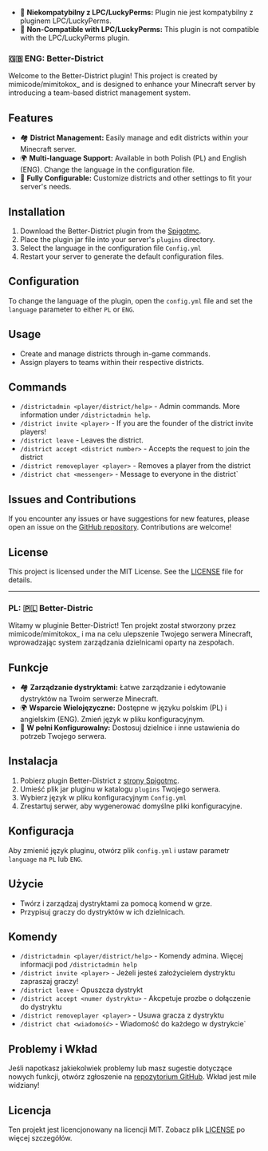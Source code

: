 
- 🚫 **Niekompatybilny z LPC/LuckyPerms:** Plugin nie jest kompatybilny z pluginem LPC/LuckyPerms.
- 🚫 **Non-Compatible with LPC/LuckyPerms:** This plugin is not compatible with the LPC/LuckyPerms plugin.


### 🇬🇧 ENG: Better-District 

Welcome to the Better-District plugin! This project is created by mimicode/mimitokox_ and is designed to enhance your Minecraft server by introducing a team-based district management system.

## Features
- 🏘️ **District Management:** Easily manage and edit districts within your Minecraft server.
- 🌍 **Multi-language Support:** Available in both Polish (PL) and English (ENG). Change the language in the configuration file.
- 🔧 **Fully Configurable:** Customize districts and other settings to fit your server's needs.

## Installation
1. Download the Better-District plugin from the [Spigotmc](#).
2. Place the plugin jar file into your server's `plugins` directory.
3. Select the language in the configuration file `Config.yml` 
4. Restart your server to generate the default configuration files.

## Configuration
To change the language of the plugin, open the `config.yml` file and set the `language` parameter to either `PL` or `ENG`.

## Usage
- Create and manage districts through in-game commands.
- Assign players to teams within their respective districts.

## Commands
- `/districtadmin <player/district/help>` - Admin commands. More information under `/districtadmin help`.
- `/district invite <player>` - If you are the founder of the district invite players!
- `/district leave` - Leaves the district.
- `/district accept <district number>` - Accepts the request to join the district
- `/district removeplayer <player>` - Removes a player from the district
- `/district chat <messenger>` - Message to everyone in the district`

## Issues and Contributions
If you encounter any issues or have suggestions for new features, please open an issue on the [GitHub repository](#). Contributions are welcome!

## License
This project is licensed under the MIT License. See the [LICENSE](#) file for details.

---

### PL: 🇵🇱 Better-Distric

Witamy w pluginie Better-District! Ten projekt został stworzony przez mimicode/mimitokox_ i ma na celu ulepszenie Twojego serwera Minecraft, wprowadzając system zarządzania dzielnicami oparty na zespołach.

## Funkcje
- 🏘️ **Zarządzanie dystryktami:** Łatwe zarządzanie i edytowanie dystryktów na Twoim serwerze Minecraft.
- 🌍 **Wsparcie Wielojęzyczne:** Dostępne w języku polskim (PL) i angielskim (ENG). Zmień język w pliku konfiguracyjnym.
- 🔧 **W pełni Konfigurowalny:** Dostosuj dzielnice i inne ustawienia do potrzeb Twojego serwera.

## Instalacja
1. Pobierz plugin Better-District z [strony Spigotmc](#).
2. Umieść plik jar pluginu w katalogu `plugins` Twojego serwera.
3. Wybierz język w pliku konfiguracyjnym `Config.yml`
4. Zrestartuj serwer, aby wygenerować domyślne pliki konfiguracyjne.


## Konfiguracja
Aby zmienić język pluginu, otwórz plik `config.yml` i ustaw parametr `language` na `PL` lub `ENG`.

## Użycie
- Twórz i zarządzaj dystryktami za pomocą komend w grze.
- Przypisuj graczy do dystryktów w ich dzielnicach.

## Komendy
- `/districtadmin <player/district/help>` - Komendy admina. Więcej informacji pod `/districtadmin help`
- `/district invite <player>` - Jeżeli jesteś założycielem dystryktu zapraszaj graczy!
- `/district leave` - Opuszcza dystrykt
- `/district accept <numer dystryktu>` - Akcpetuje prozbe o dołączenie do dystryktu
- `/district removeplayer <player>` - Usuwa gracza z dystryktu
- `/district chat <wiadomość>` - Wiadomość do każdego w dystrykcie`

## Problemy i Wkład
Jeśli napotkasz jakiekolwiek problemy lub masz sugestie dotyczące nowych funkcji, otwórz zgłoszenie na [repozytorium GitHub](#). Wkład jest mile widziany!

## Licencja
Ten projekt jest licencjonowany na licencji MIT. Zobacz plik [LICENSE](#) po więcej szczegółów.
